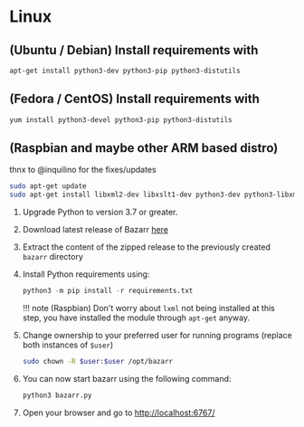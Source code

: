 # Linux

## (Ubuntu / Debian) Install requirements with

  ```bash
  apt-get install python3-dev python3-pip python3-distutils
  ```

## (Fedora / CentOS) Install requirements with

  ```bash
  yum install python3-devel python3-pip python3-distutils
  ```

## (Raspbian and maybe other ARM based distro)

thnx to @inquilino for the fixes/updates

  ```bash
  sudo apt-get update
  sudo apt-get install libxml2-dev libxslt1-dev python3-dev python3-libxml2 python3-lxml unrar-free ffmpeg libatlas-base-dev
  ```

1. Upgrade Python to version 3.7 or greater.
1. Download latest release of Bazarr [here](https://github.com/morpheus65535/bazarr/releases/latest/download/bazarr.zip)
1. Extract the content of the zipped release to the previously created `bazarr` directory
1. Install Python requirements using:

    ```python
    python3 -m pip install -r requirements.txt
    ```

    !!! note
        (Raspbian) Don't worry about `lxml` not being installed at this step, you have installed the module through `apt-get` anyway.

1. Change ownership to your preferred user for running programs (replace both instances of `$user`)

    ```bash
    sudo chown -R $user:$user /opt/bazarr
    ```

1. You can now start bazarr using the following command:

    ```python
    python3 bazarr.py
    ```

1. Open your browser and go to [http://localhost:6767/](http://localhost:6767/)

